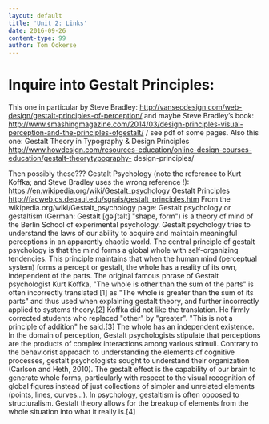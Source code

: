 ```yaml
---
layout: default
title: 'Unit 2: Links'
date: 2016-09-26
content-type: 99
author: Tom Ockerse
---
```


# Inquire into Gestalt Principles:

This one in particular by Steve Bradley:
http://vanseodesign.com/web-design/gestalt-principles-of-perception/
and maybe Steve Bradley’s book:
http://www.smashingmagazine.com/2014/03/design-principles-visual-perception-and-the-principles-ofgestalt/
/ see pdf of some pages.
Also this one: Gestalt Theory in Typography & Design Principles
http://www.howdesign.com/resources-education/online-design-courses-education/gestalt-theorytypography-
design-principles/

Then possibly these???
Gestalt Psychology (note the reference to Kurt Koffka; and Steve Bradley uses the wrong reference
!): https://en.wikipedia.org/wiki/Gestalt_psychology
Gestalt Principles
http://facweb.cs.depaul.edu/sgrais/gestalt_principles.htm
From the wikipedia.org/wiki/Gestalt_psychology page:
Gestalt psychology or gestaltism (German: Gestalt [ɡəˈʃtalt] "shape, form") is a theory of mind
of the Berlin School of experimental psychology. Gestalt psychology tries to understand the laws of
our ability to acquire and maintain meaningful perceptions in an apparently chaotic world. The central
principle of gestalt psychology is that the mind forms a global whole with self-organizing tendencies.
This principle maintains that when the human mind (perceptual system) forms a percept or gestalt,
the whole has a reality of its own, independent of the parts. The original famous phrase of Gestalt
psychologist Kurt Koffka, "The whole is other than the sum of the parts" is often incorrectly
translated [1] as "The whole is greater than the sum of its parts" and thus used when explaining gestalt
theory, and further incorrectly applied to systems theory.[2] Koffka did not like the translation. He
firmly corrected students who replaced "other" by "greater". "This is not a principle of addition" he
said.[3] The whole has an independent existence.
In the domain of perception, Gestalt psychologists stipulate that perceptions are the products of
complex interactions among various stimuli. Contrary to the behaviorist approach to understanding
the elements of cognitive processes, gestalt psychologists sought to understand their organization
(Carlson and Heth, 2010). The gestalt effect is the capability of our brain to generate whole forms,
particularly with respect to the visual recognition of global figures instead of just collections of
simpler and unrelated elements (points, lines, curves...).
In psychology, gestaltism is often opposed to structuralism. Gestalt theory allows for the breakup of
elements from the whole situation into what it really is.[4]
